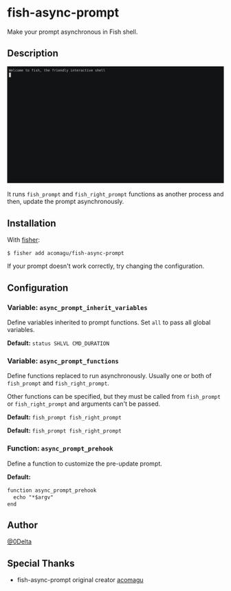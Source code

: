 # fish-async-prompt

Make your prompt asynchronous in Fish shell.

## Description

![Demo Video](demo.png)

It runs `fish_prompt` and `fish_right_prompt` functions as another process and then, update the prompt asynchronously.

## Installation

With [fisher](https://github.com/jorgebucaran/fisher):

```
$ fisher add acomagu/fish-async-prompt
```

If your prompt doesn't work correctly, try changing the configuration.

## Configuration

### Variable: `async_prompt_inherit_variables`

Define variables inherited to prompt functions. Set `all` to pass all global variables.

**Default:** `status SHLVL CMD_DURATION`

### Variable: `async_prompt_functions`

Define functions replaced to run asynchronously. Usually one or both of `fish_prompt` and `fish_right_prompt`.

Other functions can be specified, but they must be called from `fish_prompt` or `fish_right_prompt` and arguments can't be passed.

**Default:** `fish_prompt fish_right_prompt`


**Default:** `fish_prompt fish_right_prompt`

### Function: `async_prompt_prehook`

Define a function to customize the pre-update prompt.

**Default:**

```
function async_prompt_prehook
  echo "*$argv"
end
```

## Author

[@0Delta](https://github.com/0delta)

## Special Thanks

- fish-async-prompt original creator [acomagu](https://github.com/acomagu)

